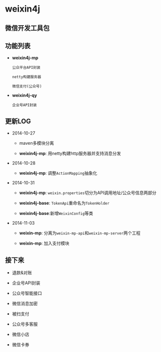 weixin4j
========

微信开发工具包
-------------

功能列表
-------
* **weixin4j-mp**

  `公众平台API封装`
	
  `netty构建服务器`
	
  `微信支付(公众号)`
	
* **weixin4j-qy**

  `企业号API封装`
	
更新LOG
-------
* 2014-10-27
 
  + maven多模块分离
 
  + **weixin4j-mp**: 用netty构建http服务器并支持消息分发
 
* 2014-10-28
   
  + **weixin4j-mp**: 调整`ActionMapping`抽象化

* 2014-10-31

  + **weixin4j-mp**: `weixin.properties`切分为API调用地址/公众号信息两部分
   
  + **weixin4j-base**: `TokenApi`重命名为`TokenHolder`
  
  + **weixin4j-base**:新增`WeixinConfig`等类

* 2014-11-03

  + **weixin-mp**: 分离为`weixin-mp-api`和`weixin-mp-server`两个工程
   
  + **weixin-mp**: 加入支付模块

接下来
------
* 退款&对账

* 企业号API封装

* 公众号智能接口

* 微信消息加密

* 被扫支付

* 公众号多客服

* 微信小店

* 微信卡券
